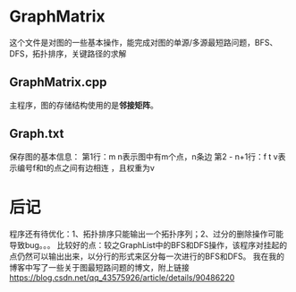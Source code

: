 # GraphMatrix
这个文件是对图的一些基本操作，能完成对图的单源/多源最短路问题，BFS、DFS，拓扑排序，关键路径的求解

## GraphMatrix.cpp
主程序，图的存储结构使用的是**邻接矩阵**。

## Graph.txt
保存图的基本信息：
第1行：m n表示图中有m个点，n条边
第2 - n+1行：f t v表示编号f和t的点之间有边相连 ，且权重为v

# 后记
程序还有待优化：1、拓扑排序只能输出一个拓扑序列；2、过分的删除操作可能导致bug。。。
比较好的点：较之GraphList中的BFS和DFS操作，该程序对挂起的点仍然可以输出出来，以分行的形式来区分每一次进行的BFS和DFS。 
我在我的博客中写了一些关于图最短路问题的博文，附上链接 https://blog.csdn.net/qq_43575926/article/details/90486220
